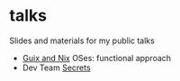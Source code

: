 # talks

Slides and materials for my public talks

- [Guix and Nix](https://abcdw.github.io/talks/02guix_and_nix.html) OSes: functional approach
- Dev Team [Secrets](https://abcdw.github.io/talks/04dev_team_secrets.html)

